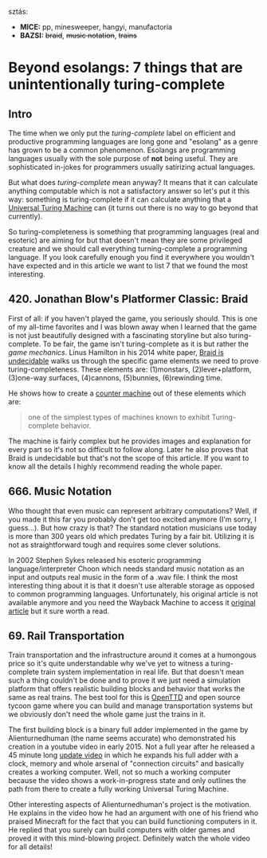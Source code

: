 
sztás:
- **MICE:** pp, minesweeper, hangyi, manufactoria
- **BAZSI:** ~~braid~~, ~~music notation~~, ~~trains~~

# Beyond esolangs: 7 things that are unintentionally turing-complete

## Intro

The time when we only put the *turing-complete* label on efficient and productive programming languages are long gone and "esolang" as a genre has grown to be a common phenomenon. Esolangs are programming languages usually with the sole purpose of **not** being useful. They are sophisticated in-jokes for programmers usually satirizing actual languages.

But what does *turing-complete* mean anyway? It means that it can calculate anything computable which is not a satisfactory answer so let's put it this way: something is turing-complete if it can calculate anything that a [Universal Turing Machine](https://www.wikiwand.com/en/Universal_Turing_machine) can (it turns out there is no way to go beyond that currently).

So turing-completeness is something that programming languages (real and esoteric) are aiming for but that doesn't mean they are some privileged creature and we should call everything turning-complete a programming language. If you look carefully enough you find it everywhere you wouldn't have expected and in this article we want to list 7 that we found the most interesting.

## 420. Jonathan Blow's Platformer Classic: Braid

First of all: if you haven't played the game, you seriously should. This is one of my all-time favorites and I was blown away when I learned that the game is not just beautifully designed with a fascinating storyline but also turing-complete. To be fair, the game isn't turing-complete as it is but rather the *game mechanics*. Linus Hamilton in his 2014 white paper, [Braid is undecidable](https://arxiv.org/pdf/1412.0784.pdf) walks us through the specific game elements we need to prove turing-completeness. These elements are: (1)monstars, (2)lever+platform, (3)one-way surfaces, (4)cannons, (5)bunnies, (6)rewinding time.

He shows how to create a [counter machine](https://www.wikiwand.com/en/Counter_machine) out of these elements which are:
> one of the simplest types of machines known to exhibit Turing-complete behavior.

The machine is fairly complex but he provides images and explanation for every part so it's not so difficult to follow along. Later he also proves that Braid is undecidable but that's not the scope of this article. If you want to know all the details I highly recommend reading the whole paper.

## 666. Music Notation

Who thought that even music can represent arbitrary computations?
 Well, if you made it this far you probably don't get too excited anymore (I'm sorry, I guess...). But how crazy is that? The standard notation musicians use today is more than 300 years old which predates Turing by a fair bit. Utilizing it is not as straightforward tough and requires some clever solutions.
 
In 2002 Stephen Sykes released his esoteric programming language/interpreter Choon which needs standard music notation as an input and outputs real music in the form of a .wav file. I think the most interesting thing about it is that it doesn't use alterable storage as opposed to common programming languages. Unfortunately, his original article is not available anymore and you need the Wayback Machine to access it [original article](https://web.archive.org/web/20160316172205/http://www.stephensykes.com/choon/choon.html) but it sure worth a read.

## 69. Rail Transportation

Train transportation and the infrastructure around it comes at a humongous price so it's quite understandable why we've yet to witness a turing-complete train system implementation in real life. But that doesn't mean such a thing couldn't be done and to prove it we just need a simulation platform that offers realistic building blocks and behavior that works the same as real trains. The best tool for this is [OpenTTD](https://www.openttd.org) and open source tycoon game where you can build and manage transportation systems but we obviously don't need the whole game just the trains in it.

The first building block is a binary full adder implemented in the game by Alienturnedhuman (the name seems accurate) who demonstrated his creation in a youtube video in early 2015. Not a full year after he released a 45 minute long [update video](https://www.youtube.com/watch?v=YyEzm1ghAsU) in which he expands his full adder with a clock, memory and whole arsenal of "connection circuits" and basically creates a working computer. Well, not so much a working computer because the video shows a work-in-progress state and only outlines the path from there to create a fully working Universal Turing Machine.

Other interesting aspects of Alienturnedhuman's project is the motivation. He explains in the video how he had an argument with one of his friend who praised Minecraft for the fact that you can build functioning computers in it. He replied that you surely can build computers with older games and proved it with this mind-blowing project. Definitely watch the whole video for all details!
